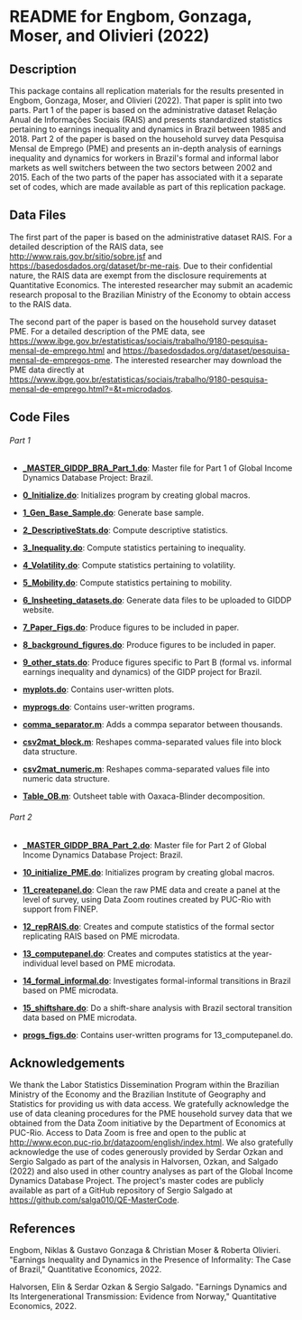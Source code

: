 # README for Engbom, Gonzaga, Moser, and Olivieri (2022)


## Description

This package contains all replication materials for the results presented in Engbom, Gonzaga, Moser, and Olivieri (2022). That paper is split into two parts. Part 1 of the paper is based on the administrative dataset Relação Anual de Informações Sociais (RAIS) and presents standardized statistics pertaining to earnings inequality and dynamics in Brazil between 1985 and 2018. Part 2 of the paper is based on the household survey data Pesquisa Mensal de Emprego (PME) and presents an in-depth analysis of earnings inequality and dynamics for workers in Brazil's formal and informal labor markets as well switchers between the two sectors between 2002 and 2015. Each of the two parts of the paper has associated with it a separate set of codes, which are made available as part of this replication package.


## Data Files

The first part of the paper is based on the administrative dataset RAIS. For a detailed description of the RAIS data, see http://www.rais.gov.br/sitio/sobre.jsf and https://basedosdados.org/dataset/br-me-rais. Due to their confidential nature, the RAIS data are exempt from the disclosure requirements at Quantitative Economics. The interested researcher may submit an academic research proposal to the Brazilian Ministry of the Economy to obtain access to the RAIS data.

The second part of the paper is based on the household survey dataset PME. For a detailed description of the PME data, see https://www.ibge.gov.br/estatisticas/sociais/trabalho/9180-pesquisa-mensal-de-emprego.html and https://basedosdados.org/dataset/pesquisa-mensal-de-empregos-pme. The interested researcher may download the PME data directly at https://www.ibge.gov.br/estatisticas/sociais/trabalho/9180-pesquisa-mensal-de-emprego.html?=&t=microdados.


## Code Files

###### Part 1

- **[_MASTER_GIDDP_BRA_Part_1.do](_MASTER_GIDDP_BRA_Part_1.do)**: Master file for Part 1 of Global Income Dynamics Database Project: Brazil.

- **[0_Initialize.do](0_Initialize.do)**: Initializes program by creating global macros.

- **[1_Gen_Base_Sample.do](1_Gen_Base_Sample.do)**: Generate base sample.

- **[2_DescriptiveStats.do](2_DescriptiveStats.do)**: Compute descriptive statistics.

- **[3_Inequality.do](3_Inequality.do)**: Compute statistics pertaining to inequality.

- **[4_Volatility.do](4_Volatility.do)**: Compute statistics pertaining to volatility.

- **[5_Mobility.do](5_Mobility.do)**: Compute statistics pertaining to mobility.

- **[6_Insheeting_datasets.do](6_Insheeting_datasets.do)**: Generate data files to be uploaded to GIDDP website.

- **[7_Paper_Figs.do](7_Paper_Figs.do)**: Produce figures to be included in paper.

- **[8_background_figures.do](8_background_figures.do)**: Produce figures to be included in paper.

- **[9_other_stats.do](9_other_stats.do)**: Produce figures specific to Part B (formal vs. informal earnings inequality and dynamics) of the GIDP project for Brazil.

- **[myplots.do](myplots.do)**: Contains user-written plots.

- **[myprogs.do](myprogs.do)**: Contains user-written programs.

- **[comma_separator.m](comma_separator.m)**: Adds a commpa separator between thousands.

- **[csv2mat_block.m](csv2mat_block.m)**: Reshapes comma-separated values file into block data structure.

- **[csv2mat_numeric.m](csv2mat_numeric.m)**: Reshapes comma-separated values file into numeric data structure.

- **[Table_OB.m](Table_OB.m)**: Outsheet table with Oaxaca-Blinder decomposition.

###### Part 2

- **[_MASTER_GIDDP_BRA_Part_2.do](_MASTER_GIDDP_BRA_Part_2.do)**: Master file for Part 2 of Global Income Dynamics Database Project: Brazil.

- **[10_initialize_PME.do](10_initialize_PME.do)**: Initializes program by creating global macros.

- **[11_createpanel.do](11_createpanel.do)**: Clean the raw PME data and create a panel at the level of survey, using Data Zoom routines created by PUC-Rio with support from FINEP.

- **[12_repRAIS.do](X12_repRAIS.doXX)**: Creates and compute statistics of the formal sector replicating RAIS based on PME microdata.

- **[13_computepanel.do](13_computepanel.do)**: Creates and computes statistics at the year-individual level based on PME microdata.

- **[14_formal_informal.do](14_formal_informal.do)**: Investigates formal-informal transitions in Brazil based on PME microdata.

- **[15_shiftshare.do](15_shiftshare.do)**: Do a shift-share analysis with Brazil sectoral transition data based on PME microdata.

- **[progs_figs.do](progs_figs.do)**: Contains user-written programs for 13_computepanel.do.


## Acknowledgements

We thank the Labor Statistics Dissemination Program within the Brazilian Ministry of the Economy and the Brazilian Institute of Geography and Statistics for providing us with data access. We gratefully acknowledge the use of data cleaning procedures for the PME household survey data that we obtained from the Data Zoom initiative by the Department of Economics at PUC-Rio. Access to Data Zoom is free and open to the public at http://www.econ.puc-rio.br/datazoom/english/index.html. We also gratefully acknowledge the use of codes generously provided by Serdar Ozkan and Sergio Salgado as part of the analysis in Halvorsen, Ozkan, and Salgado (2022) and also used in other country analyses as part of the Global Income Dynamics Database Project. The project's master codes are publicly available as part of a GitHub repository of Sergio Salgado at https://github.com/salga010/QE-MasterCode.


## References

Engbom, Niklas & Gustavo Gonzaga & Christian Moser & Roberta Olivieri. "Earnings Inequality and Dynamics in the Presence of Informality: The Case of Brazil," Quantitative Economics, 2022.

Halvorsen, Elin & Serdar Ozkan & Sergio Salgado. "Earnings Dynamics and Its Intergenerational Transmission: Evidence from Norway," Quantitative Economics, 2022.

